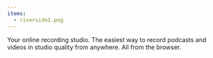 ```yaml
---
items:
  - riverside1.png
---
```


Your online recording studio. The easiest way to record podcasts and videos in studio quality from anywhere. All from the browser.
